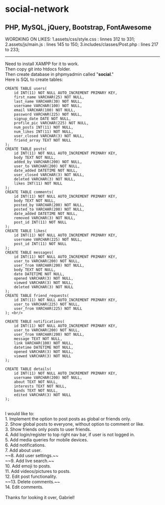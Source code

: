 # social-network
PHP, MySQL, jQuery, Bootstrap, FontAwesome
-------------
WORDKING ON LIKES:
1.assets/css/style.css : linnes 312 to 331;
2.assets/js/main.js : lines 145 to 150;
3.includes/classes/Post.php : lines 217 to 233;

--------------

Need to install XAMPP for it to work.<br/>
Then copy git into htdocs folder.<br/>
Then create database in phpmyadmin called "**social**."<br/>
Here is SQL to create tables:<br/>
```
CREATE TABLE users(
    id INT(11) NOT NULL AUTO_INCREMENT PRIMARY KEY,
    first_name VARCHAR(25) NOT NULL,
    last_name VARCHAR(30) NOT NULL,
    username VARCHAR(100) NOT NULL,
    email VARCHAR(100) NOT NULL,
    password VARCHAR(225) NOT NULL,
    signup_date DATE NOT NULL,
    profile_pic VARCHAR(225) NOT NULL,
    num_posts INT(11) NOT NULL,
    num_likes INT(11) NOT NULL,
    user_closed VARCHAR(3) NOT NULL,
    friend_array TEXT NOT NULL
); 
CREATE TABLE posts(
    id INT(11) NOT NULL AUTO_INCREMENT PRIMARY KEY,
    body TEXT NOT NULL,
    added_by VARCHAR(200) NOT NULL,
    user_to VARCHAR(200) NOT NULL,
    date_added DATETIME NOT NULL,
    user_closed VARCHAR(3) NOT NULL,
    deleted VARCHAR(3) NOT NULL,
    likes INT(11) NOT NULL
); 
CREATE TABLE comments(
    id INT(11) NOT NULL AUTO_INCREMENT PRIMARY KEY,
    body TEXT NOT NULL,
    posted_by VARCHAR(200) NOT NULL,
    posted_to VARCHAR(200) NOT NULL,
    date_added DATETIME NOT NULL,
    removed VARCHAR(3) NOT NULL,
    post_id INT(11) NOT NULL
); 
CREATE TABLE likes(
    id INT(11) NOT NULL AUTO_INCREMENT PRIMARY KEY,
    username VARCHAR(225) NOT NULL,
    post_id INT(11) NOT NULL
); 
CREATE TABLE messages(
    id INT(11) NOT NULL AUTO_INCREMENT PRIMARY KEY,
    user_to VARCHAR(200) NOT NULL,
    user_from VARCHAR(200) NOT NULL,
    body TEXT NOT NULL,
    date DATETIME NOT NULL,
    opened VARCHAR(3) NOT NULL,
    viewed VARCHAR(3) NOT NULL,
    deleted VARCHAR(3) NOT NULL
);
CREATE TABLE friend_requests(
    id INT(11) NOT NULL AUTO_INCREMENT PRIMARY KEY,
    user_to VARCHAR(225) NOT NULL,
    user_from VARCHAR(225) NOT NULL
); <br/>

CREATE TABLE notifications(
    id INT(11) NOT NULL AUTO_INCREMENT PRIMARY KEY,
    user_to VARCHAR(200) NOT NULL,
    user_from VARCHAR(200) NOT NULL,
    message TEXT NOT NULL,
    link VARCHAR(100) NOT NULL,
    datetime DATETIME NOT NULL,
    opened VARCHAR(3) NOT NULL,
    viewed VARCHAR(3) NOT NULL
);

CREATE TABLE details(
    id INT(11) NOT NULL AUTO_INCREMENT PRIMARY KEY,
    username VARCHAR(200) NOT NULL,
    about TEXT NOT NULL,
	interests TEXT NOT NULL,
    bands TEXT NOT NULL,
    edited VARCHAR(3) NOT NULL
); 
```
<br/>
I would like to:<br/>
1. Implement the option to post posts as global or friends only.<br/>
2. Show global posts to everyone, without option to comment or like.<br/>
3. Show friends only posts to user friends.<br/>
4. Add login/register to top right nav bar, if user is not logged in.<br/>
5. Add media queries for mobile devices.<br/>
6. Add notifications.<br/>
7. Add about user.<br/>
~~8. Add user settings.~~<br/>
~~9. Add live search.~~<br/>
10. Add emoji to posts.<br/>
11. Add videos/pictures to posts.<br/>
12. Edit post functionality.<br/>
~~13. Delete comments.~~<br/>
14. Edit comments.<br/>

<br/>
Thanks for looking it over, Gabriel!<br/>
